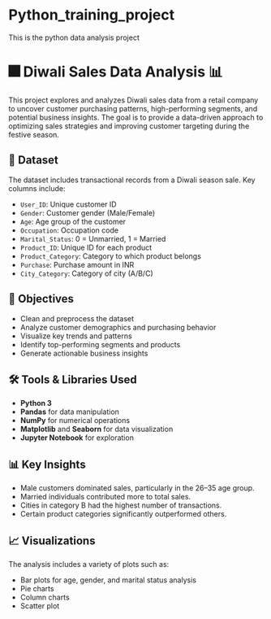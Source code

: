 # Python_training_project
This is the python data analysis project 
# 🎆 Diwali Sales Data Analysis 📊

This project explores and analyzes Diwali sales data from a retail company to uncover customer purchasing patterns, high-performing segments, and potential business insights. The goal is to provide a data-driven approach to optimizing sales strategies and improving customer targeting during the festive season.

## 📁 Dataset

The dataset includes transactional records from a Diwali season sale. Key columns include:

- `User_ID`: Unique customer ID
- `Gender`: Customer gender (Male/Female)
- `Age`: Age group of the customer
- `Occupation`: Occupation code
- `Marital_Status`: 0 = Unmarried, 1 = Married
- `Product_ID`: Unique ID for each product
- `Product_Category`: Category to which product belongs
- `Purchase`: Purchase amount in INR
- `City_Category`: Category of city (A/B/C)

## 📌 Objectives

- Clean and preprocess the dataset
- Analyze customer demographics and purchasing behavior
- Visualize key trends and patterns
- Identify top-performing segments and products
- Generate actionable business insights

## 🛠️ Tools & Libraries Used

- **Python 3**
- **Pandas** for data manipulation
- **NumPy** for numerical operations
- **Matplotlib** and **Seaborn** for data visualization
- **Jupyter Notebook** for exploration

## 📊 Key Insights

- Male customers dominated sales, particularly in the 26–35 age group.
- Married individuals contributed more to total sales.
- Cities in category B had the highest number of transactions.
- Certain product categories significantly outperformed others.

## 📈 Visualizations

The analysis includes a variety of plots such as:

- Bar plots for age, gender, and marital status analysis
- Pie charts
- Column charts
- Scatter plot

